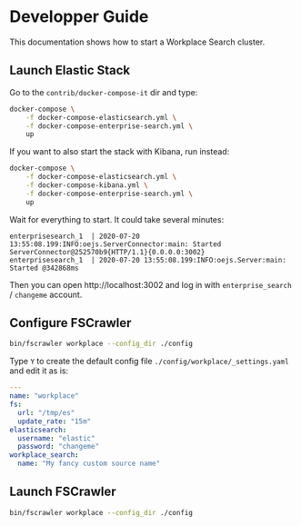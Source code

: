 # Developper Guide

This documentation shows how to start a Workplace Search cluster.

## Launch Elastic Stack

Go to the `contrib/docker-compose-it` dir and type:

```sh
docker-compose \
    -f docker-compose-elasticsearch.yml \
    -f docker-compose-enterprise-search.yml \
    up
```

If you want to also start the stack with Kibana, run instead:

```sh
docker-compose \
    -f docker-compose-elasticsearch.yml \
    -f docker-compose-kibana.yml \
    -f docker-compose-enterprise-search.yml \
    up
```

Wait for everything to start. It could take several minutes:

```
enterprisesearch_1  | 2020-07-20 13:55:08.199:INFO:oejs.ServerConnector:main: Started ServerConnector@252570b9{HTTP/1.1}{0.0.0.0:3002}
enterprisesearch_1  | 2020-07-20 13:55:08.199:INFO:oejs.Server:main: Started @342868ms
```

Then you can open http://localhost:3002 and log in with `enterprise_search` / `changeme` account.

## Configure FSCrawler

```sh
bin/fscrawler workplace --config_dir ./config
```

Type `Y` to create the default config file `./config/workplace/_settings.yaml` and edit it as is:

```yml
---
name: "workplace"
fs:
  url: "/tmp/es"
  update_rate: "15m"
elasticsearch:
  username: "elastic"
  password: "changeme"
workplace_search:
  name: "My fancy custom source name"
```

## Launch FSCrawler

```sh
bin/fscrawler workplace --config_dir ./config
```
